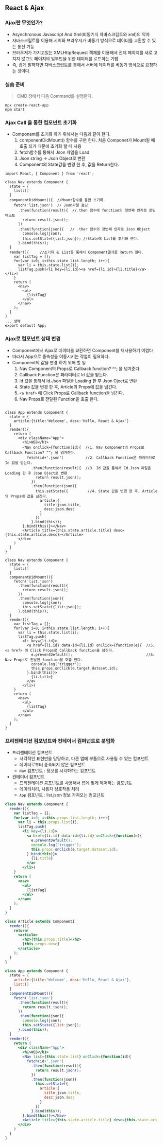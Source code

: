 

## React & Ajax
### Ajax란 무엇인가?
- Asynchronous Javascript And Xml(비동기식 자바스크립트와 xml)의 약자
- 자바스크립트를 이용해 서버와 브라우저가 비동기 방식으로 데이터를 교환할 수 있는 통신 기능
- 브라우저가 가지고있는 XMLHttpRequest 객체를 이용해서 전체 페이지를 새로 고치지 않고도 페이지의 일부만을 위한 데이터를 로드하는 기법
- 즉, 쉽게 말하자면 자바스크립트를 통해서 서버에 데이터를 비동기 방식으로 요청하는 것이다.

### 실습 준비
> CMD 창에서 다음 Command를 실행한다.
```
npx create-react-app 
npm start 
```

### Ajax Call 을 통한 컴포넌트 초기화

- Component를 초기화 하기 위해서는 다음과 같이 한다.
  1. componentDidMount() 함수를 구현 한다. 처음 Componet가 Mount될 때 호출 되기 때문에 초기화 할 때 사용
  2. fetch함수를 통해서 Json 파일을 Load 
  3. Json string -> Json Object로 변환 
  4. Component의 State값을 변경 한 후, 값을 Return한다.

```JSX
import React, { Component } from 'react';

class Nav extends Component {
  state = {
    list:[]
  }
  componentDidMount(){  //Mount함수를 통한 초기화
    fetch('list.json')  // Json파일 로딩
      .then(function(result){  //.then 함수에 function의 첫번째 인자로 로딩 텍스트
        return result.json();
      })
      .then(function(json){   // .ther 함수의 첫번째 인자로 Json Object
        console.log(json);
        this.setState({list:json}); //State에 List를 초기화 한다.
      }.bind(this));
  }
  render(){     //초기화 된 List를 통해서 Component결과를 Return 한다.
    var listTag = [];
    for(var i=0; i<this.state.list.length; i++){
      var li = this.state.list[i];
      listTag.push(<li key={li.id}><a href={li.id}>{li.title}</a></li>)
    }
    return (
      <nav>
        <ul>
          {listTag}
        </ul>
      </nav>
    );
  }
}
... 생략
export default App;
```

### Ajax로 컴포넌트 상태 변경
- Component에서 Ajax로 데이터를 교환하면 Component를 재사용하기 어렵다
- 따라서 App으로 종속성을 이동시키는 작업이 필요하다.
- Component의 값을 변경 하기 위해 할 일
  1. Nav Component의 Props로 Callback function? ^^; 을 넘겨준다.
  2. Callback Function은 파라미터로 Id 값을 받는다.
  3. Id 값을 통해서 Id.Json 파일을 Loading 한 후 Json Oject로 변환
  4. State 값을 변경 한 후, Article의 Props에 값을 넘긴다.
  5. `<a href>` 에 Click Props로 Callback function을 넘긴다.
  6. Nav Props로 전달된 Function을 호출 한다.
```JSX

class App extends Component {
  state = {
    article:{title:'Welcome', desc:'Hello, React & Ajax'}
  }
  render(){
    return (
      <div className="App">
        <h1>WEB</h1>
        <Nav onClick={function(id){  //1. Nav Component의 Props로 Callback Function? ^^; 을 넘겨준다.
          fetch(id+'.json')          //2. Callback Function은 파라미터로 Id 값을 받는다.
            .then(function(result){  //3. Id 값을 통해서 Id.Json 파일을 Loading 한 후 Json Oject로 변환
              return result.json();
            })
            .then(function(json){
              this.setState({         //4. State 값을 변경 한 후, Article의 Props에 값을 넘긴다.
                article:{
                  title:json.title,
                  desc:json.desc
                }
              })
            }.bind(this));
        }.bind(this)}></Nav>
        <Article title={this.state.article.title} desc={this.state.article.desc}></Article>
      </div>
    )
  }
}

class Nav extends Component {
  state = {
    list:[]
  }
  componentDidMount(){
    fetch('list.json')
      .then(function(result){
        return result.json();
      })
      .then(function(json){
        console.log(json);
        this.setState({list:json});
      }.bind(this));
  }
  render(){
    var listTag = [];
    for(var i=0; i<this.state.list.length; i++){
      var li = this.state.list[i];
      listTag.push(
        <li key={li.id}>    
          <a href={li.id} data-id={li.id} onClick={function(e){  //5. <a href> 에 Click Props로 Callback function을 넘긴다.
            e.preventDefault();                                  //6. Nav Props로 전달된 function을 호출 한다.
            console.log('trigger');
            this.props.onClick(e.target.dataset.id);
          }.bind(this)}>
            {li.title}
          </a>
        </li>)
    }
    return (
      <nav>
        <ul>
          {listTag}
        </ul>
      </nav>
    );
  }
}

```

### 프리젠테이션 컴포넌트와 컨테이너 컴퍼넌트로 분업화

- 프리젠테이션 컴포넌트
  - 시각적인 표현만을 담당하고, 다른 앱에 부품으로 사용될 수 있는 컴포넌트
  - 데이터로부터 종속되지 않은 컴포넌트
  - `Nav` 컴포넌트 : 정보를 시각화하는 컴포넌트
- 컨테이너 컴포넌트
  - 프리젠테이션 콤포넌트를 사용해서 앱에 맞게 제어하는 컴포넌트
  - 데이터처리, 사용자 상호작용 처리 
  -  `App` 컴포넌트 : list.json 정보 가져오는 컴포넌트

```jsx
class Nav extends Component {
  render(){
    var listTag = [];
    for(var i=0; i<this.props.list.length; i++){
      var li = this.props.list[i];
      listTag.push(
        <li key={li.id}>
          <a href={li.id} data-id={li.id} onClick={function(e){
            e.preventDefault();
            console.log('trigger');
            this.props.onClick(e.target.dataset.id);
          }.bind(this)}>
            {li.title}
          </a>
        </li>)
    }
    return (
      <nav>
        <ul>
          {listTag}
        </ul>
      </nav>
    );
  }
}

class Article extends Component{
  render(){
    return(
      <article>
        <h2>{this.props.title}</h2>
        {this.props.desc}
      </article>
    );
  }
}

class App extends Component {
  state = {
    article:{title:'Welcome', desc:'Hello, React & Ajax'},
    list:[]
  }
  componentDidMount(){
    fetch('list.json')
      .then(function(result){
        return result.json();
      })
      .then(function(json){
        console.log(json);
        this.setState({list:json});
      }.bind(this));
  }
  render(){
    return (
      <div className="App">
        <h1>WEB</h1>
        <Nav list={this.state.list} onClick={function(id){
          fetch(id+'.json')
            .then(function(result){
              return result.json();
            })
            .then(function(json){
              this.setState({
                article:{
                  title:json.title,
                  desc:json.desc
                }
              })
            }.bind(this));
        }.bind(this)}></Nav>
        <Article title={this.state.article.title} desc={this.state.article.desc}></Article>
      </div>
    )
  }
}
```

